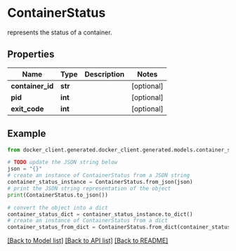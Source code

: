# ContainerStatus

represents the status of a container.

## Properties

Name | Type | Description | Notes
------------ | ------------- | ------------- | -------------
**container_id** | **str** |  | [optional] 
**pid** | **int** |  | [optional] 
**exit_code** | **int** |  | [optional] 

## Example

```python
from docker_client.generated.docker_client.generated.models.container_status import ContainerStatus

# TODO update the JSON string below
json = "{}"
# create an instance of ContainerStatus from a JSON string
container_status_instance = ContainerStatus.from_json(json)
# print the JSON string representation of the object
print(ContainerStatus.to_json())

# convert the object into a dict
container_status_dict = container_status_instance.to_dict()
# create an instance of ContainerStatus from a dict
container_status_from_dict = ContainerStatus.from_dict(container_status_dict)
```
[[Back to Model list]](../README.md#documentation-for-models) [[Back to API list]](../README.md#documentation-for-api-endpoints) [[Back to README]](../README.md)


